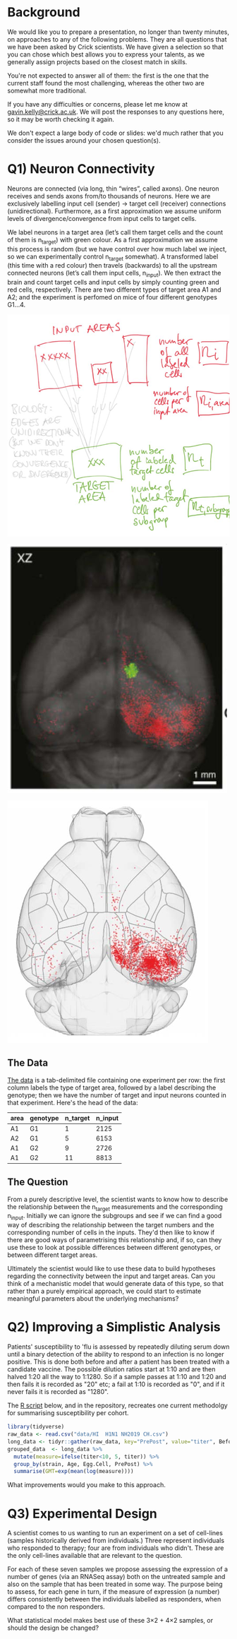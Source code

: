 # Background

We would like you to prepare a presentation, no longer than twenty
minutes, on approaches to any of the following problems. They are all
questions that we have been asked by Crick scientists. We have given a
selection so that you can chose which best allows you to express your
talents, as we generally assign projects based on the closest match in
skills.

You're not expected to answer all of them: the first is the one
that the current staff found the most challenging, whereas the other
two are somewhat more traditional. 

If you have any difficulties or concerns, please let me know at
gavin.kelly@crick.ac.uk. We will post the responses to any questions
here, so it may be worth checking it again.

We don't expect a large body of code or slides: we'd much rather that
you consider the issues around your chosen question(s).

# Q1) Neuron Connectivity

Neurons are connected (via long, thin “wires”, called axons). One
neuron receives and sends axons from/to thousands of neurons. Here we
are exclusively labelling input cell (sender) -> target cell
(receiver) connections (unidirectional). Furthermore, as a first
approximation we assume uniform levels of divergence/convergence from
input cells to target cells.

We label neurons in a target area (let’s call them target cells and
the count of them is n<sub>target</sub>) with green colour. As a first
approximation we assume this process is random (but we have control
over how much label we inject, so we can experimentally control
n<sub>target</sub> somewhat). A transformed label (this time with a
red colour) then travels (backwards) to all the upstream connected
neurons (let’s call them input cells, n<sub>input</sub>). We then
extract the brain and count target cells and input cells by simply
counting green and red cells, respectively. There are two different
types of target area A1 and A2; and the experiment is perfomed on mice
of four different genotypes G1...4.

![Scientist's sketch of the setup](sketch.jpg)

![Microscope image of one experiment](real.jpg)

![A cartoon of the brain areas](schematic.jpg)

## The Data

[The data](Data.txt) is a tab-delimited file containing one experiment
per row: the first column labels the type of target area, followed by
a label describing the genotype; then we have the number of target and
input neurons counted in that experiment. Here's the head of the data:

|area | genotype | n_target | n_input|
|:--|:--|:--|:--|
|A1 | G1 | 1 | 2125|
|A2 | G1 | 5 | 6153|
|A1 | G2 | 9 | 2726|
|A1 | G2 | 11 | 8813|


## The Question

From a purely descriptive level, the scientist wants to know how to
describe the relationship between the n<sub>target</sub> measurements and
the corresponding n<sub>input</sub>. Initially we can ignore the
subgroups and see if we can find a good way of describing the
relationship between the target numbers and the corresponding number
of cells in the inputs. They'd then like to know if there are good
ways of parametrising this relationship and, if so, can they use these
to look at possible differences between different genotypes, or
between different target areas.

Ultimately the scientist would like to use these data to build
hypotheses regarding the connectivity between the input and target
areas. Can you think of a mechanistic model that would generate data
of this type, so that rather than a purely empirical approach, we
could start to estimate meaningful parameters about the underlying
mechanisms?


# Q2) Improving a Simplistic Analysis
Patients' susceptibility to 'flu is assessed by repeatedly diluting
serum down until a binary detection of the ability to respond to an
infection is no longer positive.  This is done both before and after
a patient has been treated with a candidate vaccine. The possible
dilution ratios start at 1:10 and are then halved 1:20 all the way to
1:1280. So if a sample passes at 1:10 and 1:20 and then fails it is
recorded as "20" etc; a fail at 1:10 is recorded as "0", and if it never
fails it is recorded as "1280".

The [R script](flu.r) below, and in the repository, recreates one
current methodolgy for summarising susceptibility per cohort.

``` R
library(tidyverse)
raw_data <- read.csv("data/HI  H1N1 NH2019 CH.csv")
long_data <- tidyr::gather(raw_data, key="PrePost", value="titer", Before, After)
grouped_data  <- long_data %>%
  mutate(measure=ifelse(titer<10, 5, titer)) %>%
  group_by(strain, Age, Egg.Cell, PrePost) %>%
  summarise(GMT=exp(mean(log(measure))))
```
What improvements would you make to this approach.


# Q3) Experimental Design 
A scientist comes to us wanting to run an experiment on a set of
cell-lines (samples historically derived from individuals.)  Three
represent individuals who responded to therapy; four are from
individuals who didn't. These are the only cell-lines available that
are relevant to the question.

For each of these seven samples we propose assessing the expression of
a number of genes (via an RNASeq assay) both on the untreated sample
and also on the sample that has been treated in some way. The purpose
being to assess, for each gene in turn, if the measure of expression
(a number) differs consistently between the individuals labelled as
responders, when compared to the non responders.

What statistical model makes best use of these 3&#215;2 + 4&#215;2
samples, or should the design be changed?



